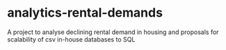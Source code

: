 # analytics-rental-demands
A project to analyse declining rental demand in housing and proposals for scalability of csv in-house databases to SQL
